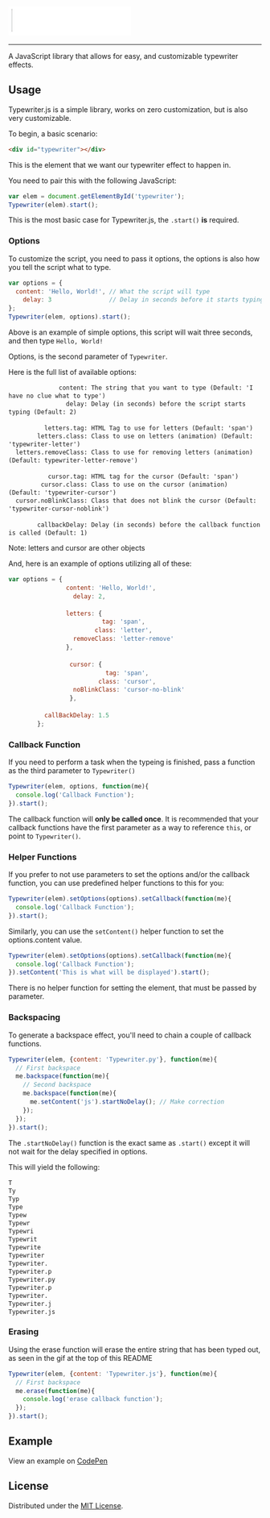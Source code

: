 ![Typewriter.js](https://raw.githubusercontent.com/mwrouse/typewriter.js/master/images/typewriterjs.gif)
<hr/>
A JavaScript library that allows for easy, and customizable typewriter effects.

## Usage
Typewriter.js is a simple library, works on zero customization, but is also very customizable.

To begin, a basic scenario:
```html
<div id="typewriter"></div>
```
This is the element that we want our typewriter effect to happen in.


You need to pair this with the following JavaScript:
```javascript
var elem = document.getElementById('typewriter');
Typewriter(elem).start();
```
This is the most basic case for Typewriter.js, the ```.start()``` **is** required.


### Options
To customize the script, you need to pass it options, the options is also how you tell the script what to type.
```javascript
var options = {
  content: 'Hello, World!', // What the script will type
    delay: 3                // Delay in seconds before it starts typing
};
Typewriter(elem, options).start();
```
Above is an example of simple options, this script will wait three seconds, and then type ```Hello, World!```

Options, is the second parameter of ```Typewriter```.

Here is the full list of available options:
```
              content: The string that you want to type (Default: 'I have no clue what to type')
                delay: Delay (in seconds) before the script starts typing (Default: 2)
    
          letters.tag: HTML Tag to use for letters (Default: 'span')
        letters.class: Class to use on letters (animation) (Default: 'typewriter-letter')
  letters.removeClass: Class to use for removing letters (animation) (Default: typewriter-letter-remove')
  
           cursor.tag: HTML tag for the cursor (Default: 'span')
         cursor.class: Class to use on the cursor (animation) (Default: 'typewriter-cursor')
  cursor.noBlinkClass: Class that does not blink the cursor (Default: 'typewriter-cursor-noblink')
   
        callbackDelay: Delay (in seconds) before the callback function is called (Default: 1)
```
Note: letters and cursor are other objects

And, here is an example of options utilizing all of these:
```javascript
var options = {
                content: 'Hello, World!',
                  delay: 2,
                
                letters: {
                          tag: 'span',
                        class: 'letter',
                  removeClass: 'letter-remove'
                },
                
                 cursor: {
                           tag: 'span',
                         class: 'cursor',
                  noBlinkClass: 'cursor-no-blink'
                 },
                
          callBackDelay: 1.5
        };
```

### Callback Function 
If you need to perform a task when the typeing is finished, pass a function as the third parameter to ```Typewriter()```
```javascript
Typewriter(elem, options, function(me){
  console.log('Callback Function');
}).start();
```
The callback function will **only be called once**. 
It is recommended that your callback functions have the first parameter as a way to reference ```this```, or point to ```Typewriter()```.


### Helper Functions
If you prefer to not use parameters to set the options and/or the callback function, you can use predefined helper functions to this for you:
```javascript
Typewriter(elem).setOptions(options).setCallback(function(me){
  console.log('Callback Function');
}).start();
```
Similarly, you can use the ```setContent()``` helper function to set the options.content value.
```javascript
Typewriter(elem).setOptions(options).setCallback(function(me){
  console.log('Callback Function');
}).setContent('This is what will be displayed').start();
```
There is no helper function for setting the element, that must be passed by parameter.


### Backspacing
To generate a backspace effect, you'll need to chain a couple of callback functions.
```javascript
Typewriter(elem, {content: 'Typewriter.py'}, function(me){
  // First backspace
  me.backspace(function(me){
    // Second backspace
    me.backspace(function(me){
      me.setContent('js').startNoDelay(); // Make correction
    });
  });
}).start();
```
The ```.startNoDelay()``` function is the exact same as ```.start()``` except it will not wait for the delay specified in options.

This will yield the following: 
```
T
Ty
Typ
Type
Typew
Typewr
Typewri
Typewrit
Typewrite
Typewriter
Typewriter.
Typewriter.p
Typewriter.py
Typewriter.p
Typewriter.
Typewriter.j
Typewriter.js
```

### Erasing 
Using the erase function will erase the entire string that has been typed out, as seen in the gif at the top of this README
```javascript
Typewriter(elem, {content: 'Typewriter.js'}, function(me){
  // First backspace
  me.erase(function(me){
    console.log('erase callback function');
  });
}).start();
```




## Example 
View an example on [CodePen](http://codepen.io/mwrouse/full/PNpmbd)


## License 
Distributed under the [MIT License](https://raw.githubusercontent.com/mwrouse/typewriter.js/master/LICENSE).
